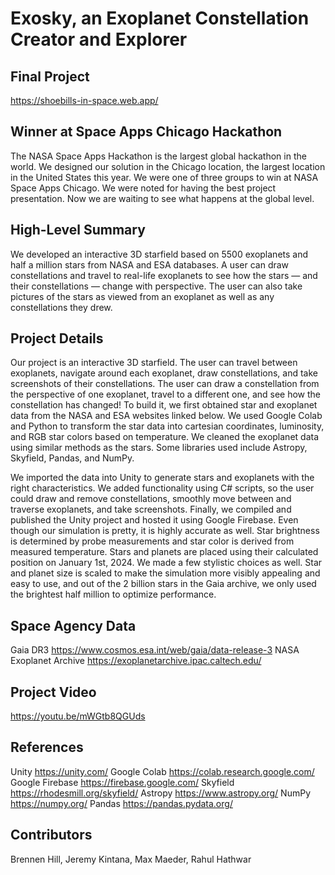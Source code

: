 # Exosky, an Exoplanet Constellation Creator and Explorer
## Final Project
https://shoebills-in-space.web.app/

## Winner at Space Apps Chicago Hackathon
The NASA Space Apps Hackathon is the largest global hackathon in the world. We designed our solution in the Chicago location, the largest location in the United States this year. We were one of three groups to win at NASA Space Apps Chicago. We were noted for having the best project presentation. Now we are waiting to see what happens at the global level.

## High-Level Summary
We developed an interactive 3D starfield based on 5500 exoplanets and half a million stars from NASA and ESA databases. A user can draw constellations and travel to real-life exoplanets to see how the stars — and their constellations — change with perspective. The user can also take pictures of the stars as viewed from an exoplanet as well as any constellations they drew.

## Project Details
Our project is an interactive 3D starfield. The user can travel between exoplanets, navigate around each exoplanet, draw constellations, and take screenshots of their constellations. The user can draw a constellation from the perspective of one exoplanet, travel to a different one, and see how the constellation has changed!
To build it, we first obtained star and exoplanet data from the NASA and ESA websites linked below. We used Google Colab and Python to transform the star data into cartesian coordinates, luminosity, and RGB star colors based on temperature. We cleaned the exoplanet data using similar methods as the stars. Some libraries used include Astropy, Skyfield, Pandas, and NumPy. 

We imported the data into Unity to generate stars and exoplanets with the right characteristics. We added functionality using C# scripts, so the user could draw and remove constellations, smoothly move between and traverse exoplanets, and take screenshots. Finally, we compiled and published the Unity project and hosted it using Google Firebase.
Even though our simulation is pretty, it is highly accurate as well. Star brightness is determined by probe measurements and star color is derived from measured temperature. Stars and planets are placed using their calculated position on January 1st, 2024. We made a few stylistic choices as well. Star and planet size is scaled to make the simulation more visibly appealing and easy to use, and out of the 2 billion stars in the Gaia archive, we only used the brightest half million to optimize performance.

## Space Agency Data
Gaia DR3 https://www.cosmos.esa.int/web/gaia/data-release-3 
NASA Exoplanet Archive https://exoplanetarchive.ipac.caltech.edu/ 

## Project Video
https://youtu.be/mWGtb8QGUds

## References
Unity https://unity.com/ 
Google Colab https://colab.research.google.com/ 
Google Firebase https://firebase.google.com/ 
Skyfield https://rhodesmill.org/skyfield/ 
Astropy https://www.astropy.org/ 
NumPy https://numpy.org/ 
Pandas https://pandas.pydata.org/

## Contributors
Brennen Hill, Jeremy Kintana, Max Maeder, Rahul Hathwar
